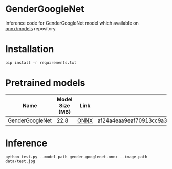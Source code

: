 # GenderGoogleNet

Inference code for GenderGoogleNet model which available on [onnx/models](https://github.com/onnx/models/tree/main/validated/vision/body_analysis/age_gender) repository. 

# Installation

```shell
pip install -r requirements.txt
```

# Pretrained models

| Name            | Model Size (MB) | Link                                                                                              | SHA-256                                                          |
|-----------------|-----------------|---------------------------------------------------------------------------------------------------|------------------------------------------------------------------|
| GenderGoogleNet | 22.8            | [ONNX](https://github.com/clibdev/gendergooglenet/releases/latest/download/gender-googlenet.onnx) | af24a4eaa9eaf70913cc9a337a0387c86f11549cbd9bbc16bffeefcdcf88cbf4 |

# Inference

```shell
python test.py --model-path gender-googlenet.onnx --image-path data/test.jpg
```
